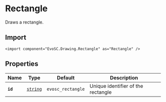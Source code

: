 # Rectangle
Draws a rectangle.

## Import
```xml:no-line-numbers
<import component="EvoSC.Drawing.Rectangle" as="Rectangle" />
```

## Properties
| Name | Type | Default | Description |
|------|------|---------|-------------|
| **`id`** | [`string`](#) | `evosc_rectangle` | Unique identifier of the rectangle || **`cornerRadius`** | [`double`](#) | `0` | Corner radius of the rectangle for rounded corners || **`x`** | [`double`](#) | `0.0` | X location of the rectangle || **`y`** | [`double`](#) | `0.0` | Y location of the rectangle || **`width`** | [`double`](#) | `None` | Width of the rectangle || **`height`** | [`double`](#) | `None` | Height of the rectangle || **`scriptEvents`** | [`bool`](#) | `false` | Enable/disable script events of the rectangle || **`action`** | [`string`](#) | `` | Action to trigger when clicking the rectawngle || **`bgColor`** | [`string`](#) | `00000000` | Background color of the rectangle || **`zIndex`** | [`double`](#) | `0` | Z index of the rectangle || **`hidden`** | [`bool`](#) | `false` | Whether to hide the rectangle by default || **`rotate`** | [`double`](#) | `0` | Rotation of the rectangle in degrees || **`corners`** | [`string`](#) | `TopLeft,TopRight,BottomLeft,BottomRight` | Corners to round off, can be a combined comma-separated list of the following values: TopLeft, TopRight, BottomLeft or BottomRight || **`className`** | [`string`](#) | `` | Styling class to pass to the rectangle || **`dataId`** | [`string`](#) | `` | Data Id attribute to set |